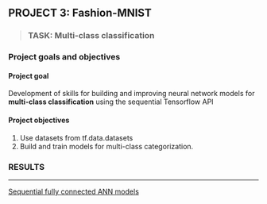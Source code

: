 ## PROJECT 3:  Fashion-MNIST

> ### TASK: Multi-class classification 

### Project goals and objectives

#### Project goal

Development of skills for building and improving neural network models for **multi-class  classification** using the sequential Tensorflow API

#### Project objectives

1. Use datasets from tf.data.datasets
2. Build and train models for multi-class categorization.


### RESULTS 

---
[Sequential fully connected ANN models]()